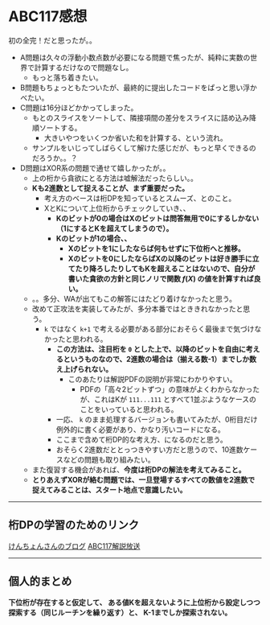 # ABC117感想

初の全完！だと思ったが。。

- A問題は久々の浮動小数点数が必要になる問題で焦ったが、純粋に実数の世界で計算するだけなので問題なし。
  - もっと落ち着きたい。
- B問題もちょっともたついたが、最終的に提出したコードをぱっと思い浮かべたい。
- C問題は16分ほどかかってしまった。
  - もとのスライスをソートして、隣接項間の差分をスライスに詰め込み降順ソートする。
    - 大きいやつをいくつか省いた和を計算する、という流れ。
  - サンプルをいじってしばらくして解けた感じだが、もっと早くできるのだろうか。。？
- D問題はXOR系の問題で通せて嬉しかったが。。
  - 上の桁から貪欲にとる方法は嘘解法だったらしい。。
  - **Kも2進数として捉えることが、まず重要だった。**
    - 考え方のベースは桁DPを知っているとスムーズ、とのこと。
    - XとKについて上位桁からチェックしていき、、
      - **Kのビットが0の場合はXのビットは問答無用で0にするしかない（1にするとKを超えてしまうので）。**
      - **Kのビットが1の場合、、**
        - **Xのビットを1にしたならば何もせずに下位桁へと推移。**
        - **Xのビットを0にしたならばXの以降のビットは好き勝手に立てたり降ろしたりしてもKを超えることはないので、自分が書いた貪欲の方針と同じノリで関数 $f(X)$ の値を計算すれば良い。**
  - 。。多分、WAが出てもこの解答にはたどり着けなかったと思う。
  - 改めて正攻法を実装してみたが、多分本番ではとききれなかったと思う。
    - `k` ではなく `k+1` で考える必要がある部分におそらく最後まで気づけなかったと思われる。
      - **この方法は、注目桁を `0` とした上で、以降のビットを自由に考えるというものなので、2進数の場合は（揃える数-1）までしか数え上げられない。**
        - このあたりは解説PDFの説明が非常にわかりやすい。
          - PDFの「高々2ビットずつ」の意味がよくわからなかったが、これはKが `111...111` とすべて1並ぶようなケースのことをいっていると思われる。
      - 一応、 `k` のまま処理するバージョンも書いてみたが、0桁目だけ例外的に書く必要があり、かなり汚いコードになる。
      - ここまで含めて桁DP的な考え方、になるのだと思う。
      - おそらく2進数だととっつきやすい方だと思うので、10進数ケースなどの問題も取り組みたい。
  - また復習する機会があれば、**今度は桁DPの解法を考えてみること。**
  - **とりあえずXORが絡む問題では、一旦登場するすべての数値を2進数で捉えてみることは、スタート地点で意識したい。**

---

## 桁DPの学習のためのリンク

[けんちょんさんのブログ](http://drken1215.hatenablog.com/entry/2019/02/04/013700)
[ABC117解説放送](https://www.youtube.com/watch?v=OOtz0Lx_mRk)

---

## 個人的まとめ

**下位桁が存在すると仮定して、
ある値Kを超えないように上位桁から設定しつつ探索する（同じルーチンを繰り返す）と、
K-1までしか探索されない。**

